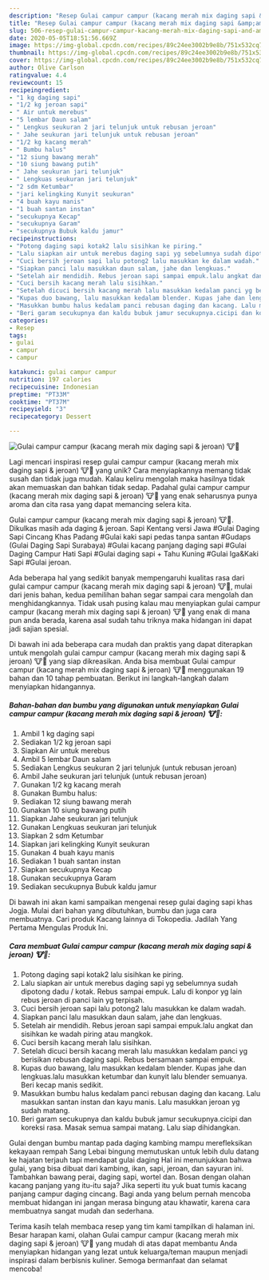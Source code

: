 ```yaml
---
description: "Resep Gulai campur campur (kacang merah mix daging sapi &amp;amp; jeroan) 🐮🥜, Enak Banget"
title: "Resep Gulai campur campur (kacang merah mix daging sapi &amp;amp; jeroan) 🐮🥜, Enak Banget"
slug: 506-resep-gulai-campur-campur-kacang-merah-mix-daging-sapi-and-amp-jeroan-enak-banget
date: 2020-05-05T18:51:56.669Z
image: https://img-global.cpcdn.com/recipes/89c24ee3002b9e8b/751x532cq70/gulai-campur-campur-kacang-merah-mix-daging-sapi-jeroan-🐮🥜-foto-resep-utama.jpg
thumbnail: https://img-global.cpcdn.com/recipes/89c24ee3002b9e8b/751x532cq70/gulai-campur-campur-kacang-merah-mix-daging-sapi-jeroan-🐮🥜-foto-resep-utama.jpg
cover: https://img-global.cpcdn.com/recipes/89c24ee3002b9e8b/751x532cq70/gulai-campur-campur-kacang-merah-mix-daging-sapi-jeroan-🐮🥜-foto-resep-utama.jpg
author: Olive Carlson
ratingvalue: 4.4
reviewcount: 15
recipeingredient:
- "1 kg daging sapi"
- "1/2 kg jeroan sapi"
- " Air untuk merebus"
- "5 lembar Daun salam"
- " Lengkus seukuran 2 jari telunjuk untuk rebusan jeroan"
- " Jahe seukuran jari telunjuk untuk rebusan jeroan"
- "1/2 kg kacang merah"
- " Bumbu halus"
- "12 siung bawang merah"
- "10 siung bawang putih"
- " Jahe seukuran jari telunjuk"
- " Lengkuas seukuran jari telunjuk"
- "2 sdm Ketumbar"
- "jari kelingking Kunyit seukuran"
- "4 buah kayu manis"
- "1 buah santan instan"
- "secukupnya Kecap"
- "secukupnya Garam"
- "secukupnya Bubuk kaldu jamur"
recipeinstructions:
- "Potong daging sapi kotak2 lalu sisihkan ke piring."
- "Lalu siapkan air untuk merebus daging sapi yg sebelumnya sudah dipotong dadu / kotak. Rebus sampai empuk. Lalu di konpor yg lain rebus jeroan di panci lain yg terpisah."
- "Cuci bersih jeroan sapi lalu potong2 lalu masukkan ke dalam wadah."
- "Siapkan panci lalu masukkan daun salam, jahe dan lengkuas."
- "Setelah air mendidih. Rebus jeroan sapi sampai empuk.lalu angkat dan sisihkan ke wadah piring atau mangkok."
- "Cuci bersih kacang merah lalu sisihkan."
- "Setelah dicuci bersih kacang merah lalu masukkan kedalam panci yg berisikan rebusan daging sapi. Rebus bersamaan sampai empuk."
- "Kupas duo bawang, lalu masukkan kedalam blender. Kupas jahe dan lengkuas.lalu masukkan ketumbar dan kunyit lalu blender semuanya. Beri kecap manis sedikit."
- "Masukkan bumbu halus kedalam panci rebusan daging dan kacang. Lalu masukkan santan instan dan kayu manis. Lalu masukkan jeroan yg sudah matang."
- "Beri garam secukupnya dan kaldu bubuk jamur secukupnya.cicipi dan koreksi rasa. Masak semua sampai matang. Lalu siap dihidangkan."
categories:
- Resep
tags:
- gulai
- campur
- campur

katakunci: gulai campur campur 
nutrition: 197 calories
recipecuisine: Indonesian
preptime: "PT33M"
cooktime: "PT37M"
recipeyield: "3"
recipecategory: Dessert

---
```



![Gulai campur campur (kacang merah mix daging sapi &amp; jeroan) 🐮🥜](https://img-global.cpcdn.com/recipes/89c24ee3002b9e8b/751x532cq70/gulai-campur-campur-kacang-merah-mix-daging-sapi-jeroan-🐮🥜-foto-resep-utama.jpg)

Lagi mencari inspirasi resep gulai campur campur (kacang merah mix daging sapi &amp; jeroan) 🐮🥜 yang unik? Cara menyiapkannya memang tidak susah dan tidak juga mudah. Kalau keliru mengolah maka hasilnya tidak akan memuaskan dan bahkan tidak sedap. Padahal gulai campur campur (kacang merah mix daging sapi &amp; jeroan) 🐮🥜 yang enak seharusnya punya aroma dan cita rasa yang dapat memancing selera kita.

Gulai campur campur (kacang merah mix daging sapi &amp; jeroan) 🐮🥜. Dikulkas masih ada daging &amp; jeroan. Sapi Kentang versi Jawa #Gulai Daging Sapi Cincang Khas Padang #Gulai kaki sapi pedas tanpa santan #Gudaps (Gulai Daging Sapi Surabaya) #Gulai kacang panjang daging sapi #Gulai Daging Campur Hati Sapi #Gulai daging sapi + Tahu Kuning #Gulai Iga&amp;Kaki Sapi #Gulai jeroan.

Ada beberapa hal yang sedikit banyak mempengaruhi kualitas rasa dari gulai campur campur (kacang merah mix daging sapi &amp; jeroan) 🐮🥜, mulai dari jenis bahan, kedua pemilihan bahan segar sampai cara mengolah dan menghidangkannya. Tidak usah pusing kalau mau menyiapkan gulai campur campur (kacang merah mix daging sapi &amp; jeroan) 🐮🥜 yang enak di mana pun anda berada, karena asal sudah tahu triknya maka hidangan ini dapat jadi sajian spesial.


Di bawah ini ada beberapa cara mudah dan praktis yang dapat diterapkan untuk mengolah gulai campur campur (kacang merah mix daging sapi &amp; jeroan) 🐮🥜 yang siap dikreasikan. Anda bisa membuat Gulai campur campur (kacang merah mix daging sapi &amp; jeroan) 🐮🥜 menggunakan 19 bahan dan 10 tahap pembuatan. Berikut ini langkah-langkah dalam menyiapkan hidangannya.

<!--inarticleads1-->

##### Bahan-bahan dan bumbu yang digunakan untuk menyiapkan Gulai campur campur (kacang merah mix daging sapi &amp; jeroan) 🐮🥜:

1. Ambil 1 kg daging sapi
1. Sediakan 1/2 kg jeroan sapi
1. Siapkan  Air untuk merebus
1. Ambil 5 lembar Daun salam
1. Sediakan  Lengkus seukuran 2 jari telunjuk (untuk rebusan jeroan)
1. Ambil  Jahe seukuran jari telunjuk (untuk rebusan jeroan)
1. Gunakan 1/2 kg kacang merah
1. Gunakan  Bumbu halus:
1. Sediakan 12 siung bawang merah
1. Gunakan 10 siung bawang putih
1. Siapkan  Jahe seukuran jari telunjuk
1. Gunakan  Lengkuas seukuran jari telunjuk
1. Siapkan 2 sdm Ketumbar
1. Siapkan jari kelingking Kunyit seukuran
1. Gunakan 4 buah kayu manis
1. Sediakan 1 buah santan instan
1. Siapkan secukupnya Kecap
1. Gunakan secukupnya Garam
1. Sediakan secukupnya Bubuk kaldu jamur


Di bawah ini akan kami sampaikan mengenai resep gulai daging sapi khas Jogja. Mulai dari bahan yang dibutuhkan, bumbu dan juga cara membuatnya. Cari produk Kacang lainnya di Tokopedia. Jadilah Yang Pertama Mengulas Produk Ini. 

<!--inarticleads2-->

##### Cara membuat Gulai campur campur (kacang merah mix daging sapi &amp; jeroan) 🐮🥜:

1. Potong daging sapi kotak2 lalu sisihkan ke piring.
1. Lalu siapkan air untuk merebus daging sapi yg sebelumnya sudah dipotong dadu / kotak. Rebus sampai empuk. Lalu di konpor yg lain rebus jeroan di panci lain yg terpisah.
1. Cuci bersih jeroan sapi lalu potong2 lalu masukkan ke dalam wadah.
1. Siapkan panci lalu masukkan daun salam, jahe dan lengkuas.
1. Setelah air mendidih. Rebus jeroan sapi sampai empuk.lalu angkat dan sisihkan ke wadah piring atau mangkok.
1. Cuci bersih kacang merah lalu sisihkan.
1. Setelah dicuci bersih kacang merah lalu masukkan kedalam panci yg berisikan rebusan daging sapi. Rebus bersamaan sampai empuk.
1. Kupas duo bawang, lalu masukkan kedalam blender. Kupas jahe dan lengkuas.lalu masukkan ketumbar dan kunyit lalu blender semuanya. Beri kecap manis sedikit.
1. Masukkan bumbu halus kedalam panci rebusan daging dan kacang. Lalu masukkan santan instan dan kayu manis. Lalu masukkan jeroan yg sudah matang.
1. Beri garam secukupnya dan kaldu bubuk jamur secukupnya.cicipi dan koreksi rasa. Masak semua sampai matang. Lalu siap dihidangkan.


Gulai dengan bumbu mantap pada daging kambing mampu merefleksikan kekayaan rempah Sang Lebai bingung memutuskan untuk lebih dulu datang ke hajatan terjauh tapi mendapat gulai daging Hal ini menunjukkan bahwa gulai, yang bisa dibuat dari kambing, ikan, sapi, jeroan, dan sayuran ini. Tambahkan bawang perai, daging sapi, wortel dan. Bosan dengan olahan kacang panjang yang itu-itu saja? Jika seperti itu yuk buat tumis kacang panjang campur daging cincang. Bagi anda yang belum pernah mencoba membuat hidangan ini jangan merasa bingung atau khawatir, karena cara membuatnya sangat mudah dan sederhana. 

Terima kasih telah membaca resep yang tim kami tampilkan di halaman ini. Besar harapan kami, olahan Gulai campur campur (kacang merah mix daging sapi &amp; jeroan) 🐮🥜 yang mudah di atas dapat membantu Anda menyiapkan hidangan yang lezat untuk keluarga/teman maupun menjadi inspirasi dalam berbisnis kuliner. Semoga bermanfaat dan selamat mencoba!
